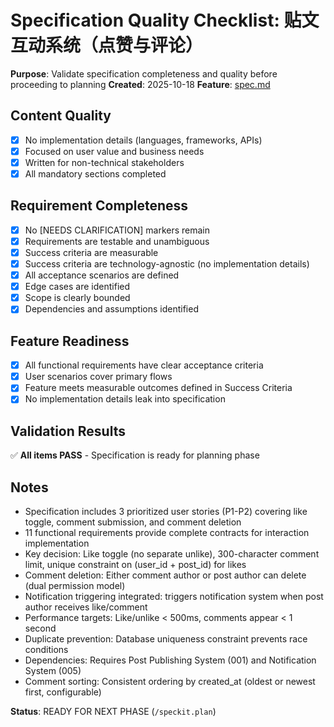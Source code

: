 # Specification Quality Checklist: 贴文互动系统（点赞与评论）

**Purpose**: Validate specification completeness and quality before proceeding to planning
**Created**: 2025-10-18
**Feature**: [spec.md](../spec.md)

## Content Quality

- [x] No implementation details (languages, frameworks, APIs)
- [x] Focused on user value and business needs
- [x] Written for non-technical stakeholders
- [x] All mandatory sections completed

## Requirement Completeness

- [x] No [NEEDS CLARIFICATION] markers remain
- [x] Requirements are testable and unambiguous
- [x] Success criteria are measurable
- [x] Success criteria are technology-agnostic (no implementation details)
- [x] All acceptance scenarios are defined
- [x] Edge cases are identified
- [x] Scope is clearly bounded
- [x] Dependencies and assumptions identified

## Feature Readiness

- [x] All functional requirements have clear acceptance criteria
- [x] User scenarios cover primary flows
- [x] Feature meets measurable outcomes defined in Success Criteria
- [x] No implementation details leak into specification

## Validation Results

✅ **All items PASS** - Specification is ready for planning phase

## Notes

- Specification includes 3 prioritized user stories (P1-P2) covering like toggle, comment submission, and comment deletion
- 11 functional requirements provide complete contracts for interaction implementation
- Key decision: Like toggle (no separate unlike), 300-character comment limit, unique constraint on (user_id + post_id) for likes
- Comment deletion: Either comment author or post author can delete (dual permission model)
- Notification triggering integrated: triggers notification system when post author receives like/comment
- Performance targets: Like/unlike < 500ms, comments appear < 1 second
- Duplicate prevention: Database uniqueness constraint prevents race conditions
- Dependencies: Requires Post Publishing System (001) and Notification System (005)
- Comment sorting: Consistent ordering by created_at (oldest or newest first, configurable)

**Status**: READY FOR NEXT PHASE (`/speckit.plan`)
